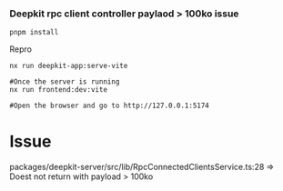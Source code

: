 ### Deepkit rpc client controller paylaod > 100ko issue

```shell
pnpm install
```

Repro
```shell
nx run deepkit-app:serve-vite

#Once the server is running
nx run frontend:dev:vite

#Open the browser and go to http://127.0.0.1:5174
```

# Issue
packages/deepkit-server/src/lib/RpcConnectedClientsService.ts:28
=> Doest not return with payload > 100ko
 
